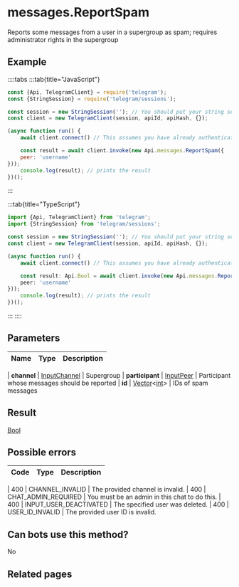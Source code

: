 # messages.ReportSpam

Reports some messages from a user in a supergroup as spam; requires administrator rights in the supergroup



## Example

::::tabs
:::tab{title="JavaScript"}
```js
const {Api, TelegramClient} = require('telegram');
const {StringSession} = require('telegram/sessions');

const session = new StringSession(''); // You should put your string session here
const client = new TelegramClient(session, apiId, apiHash, {});

(async function run() {
    await client.connect() // This assumes you have already authenticated with .start()

    const result = await client.invoke(new Api.messages.ReportSpam({
    peer: 'username'
}));
    console.log(result); // prints the result
})();
```
:::

:::tab{title="TypeScript"}
```ts
import {Api, TelegramClient} from 'telegram';
import {StringSession} from 'telegram/sessions';

const session = new StringSession(''); // You should put your string session here
const client = new TelegramClient(session, apiId, apiHash, {});

(async function run() {
    await client.connect() // This assumes you have already authenticated with .start()

    const result: Api.Bool = await client.invoke(new Api.messages.ReportSpam({
    peer: 'username'
}));
    console.log(result); // prints the result
})();
```
:::
::::



## Parameters

| Name | Type | Description |
| :--: | ---- | ----------- |

| **channel** | [InputChannel](https://core.telegram.org/type/InputChannel) | Supergroup 
| **participant** | [InputPeer](https://core.telegram.org/type/InputPeer) | Participant whose messages should be reported 
| **id** | [Vector](https://core.telegram.org/type/Vector%20t)<[int](https://core.telegram.org/type/int)> | IDs of spam messages 


## Result

[Bool](https://core.telegram.org/type/Bool)



## Possible errors

| Code | Type | Description |
| :--: | ---- | ----------- |

| 400 | CHANNEL\_INVALID | The provided channel is invalid. 
| 400 | CHAT\_ADMIN\_REQUIRED | You must be an admin in this chat to do this. 
| 400 | INPUT\_USER\_DEACTIVATED | The specified user was deleted. 
| 400 | USER\_ID\_INVALID | The provided user ID is invalid. 


## Can bots use this method?

No

## Related pages


